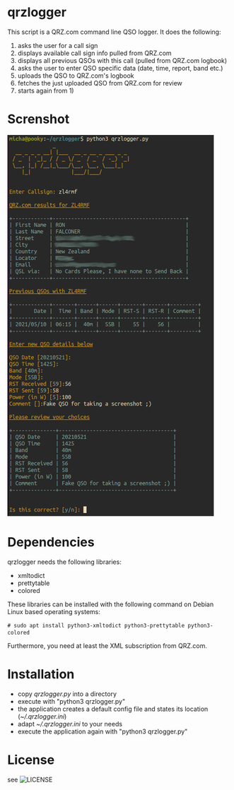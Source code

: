 # qrzlogger

This script is a QRZ.com command line QSO logger.
It does the following:
  1) asks the user for a call sign
  2) displays available call sign info pulled from QRZ.com
  3) displays all previous QSOs with this call (pulled from QRZ.com logbook)
  4) asks the user to enter QSO specific data (date, time, report, band etc.)
  5) uploads the QSO to QRZ.com's logbook
  5) fetches the just uploaded QSO from QRZ.com for review
  7) starts again from 1)

# Screnshot

![screenshot](/screenshot.jpg?raw=true "screenshot")

# Dependencies

qrzlogger needs the following libraries:

 * xmltodict
 * prettytable
 * colored

These libraries can be installed with the following command on Debian Linux based operating systems:

```
# sudo apt install python3-xmltodict python3-prettytable python3-colored
```

Furthermore, you need at least the XML subscription from QRZ.com.

# Installation

 * copy _qrzlogger.py_ into a directory
 * execute with "python3 qrzlogger.py"
 * the application creates a default config file and states its location (_~/.qrzlogger.ini_)
 * adapt _~/.qrzlogger.ini_ to your needs
 * execute the application again with "python3 qrzlogger.py"

# License

see ![LICENSE](LICENSE)
